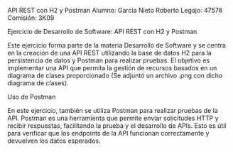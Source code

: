 API REST con H2 y Postman
Alumno: Garcia Nieto Roberto
Legajo: 47576
Comisión: 3K09

Ejercicio de Desarrollo de Software: API REST con H2 y Postman

Este ejercicio forma parte de la materia Desarrollo de Software y se centra en la creación de una API REST utilizando la base de datos H2 para la persistencia de datos y Postman para realizar pruebas. El objetivo es implementar una API que permita la gestión de recursos basados en un diagrama de clases proporcionado (Se adjuntó un archivo .png con dicho diagrama de clases).

Uso de Postman

En este ejercicio, también se utiliza Postman para realizar pruebas de la API. Postman es una herramienta que permite enviar solicitudes HTTP y recibir respuestas, facilitando la prueba y el desarrollo de APIs. Esto es útil para verificar que los endpoints de la API funcionan correctamente y devuelven los datos esperados.
